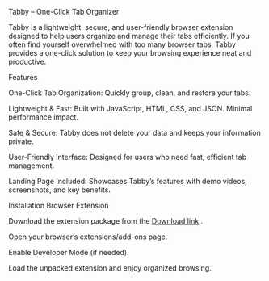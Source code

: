Tabby – One-Click Tab Organizer

Tabby is a lightweight, secure, and user-friendly browser extension designed to help users organize and manage their tabs efficiently. If you often find yourself overwhelmed with too many browser tabs, Tabby provides a one-click solution to keep your browsing experience neat and productive.

Features

One-Click Tab Organization: Quickly group, clean, and restore your tabs.

Lightweight & Fast: Built with JavaScript, HTML, CSS, and JSON. Minimal performance impact.

Safe & Secure: Tabby does not delete your data and keeps your information private.

User-Friendly Interface: Designed for users who need fast, efficient tab management.

Landing Page Included: Showcases Tabby’s features with demo videos, screenshots, and key benefits.

Installation
Browser Extension

Download the extension package from the [Download link]([https://graceful-griffin-41d1bc.netlify.app/]())
.

Open your browser’s extensions/add-ons page.

Enable Developer Mode (if needed).

Load the unpacked extension and enjoy organized browsing.
